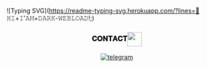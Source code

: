 ![Typing SVG](https://readme-typing-svg.herokuapp.com/?lines=👋 𝙷𝙸+𝙸'𝙰𝙼+𝙳𝙰𝚁𝙺-𝚆𝙴𝙱𝙻𝙾𝙰𝙳!;)
</p>
<h3 align="center">𝐂𝐎𝐍𝐓𝐀𝐂𝐓<img align="center" src="https://github.com/DARKWEBLOAD-TG/blob/main/assets/Handshake.gif" height="33px" /></h3>
<p align="center">
<a href="https://t.me/DARKWEBLOAD"><img alt="telegram" src="https://img.shields.io/badge/𝙳𝙰𝚁𝙺-𝚆𝙴𝙱𝙻𝙾𝙰𝙳-2CA5E0?style=for-the-badge&logo=telegram&logoColor=red"/></a>
